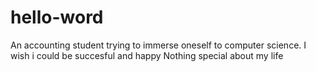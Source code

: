 # hello-word
An accounting student trying to immerse oneself to computer science.
I wish i could be succesful and happy
Nothing special about my life

